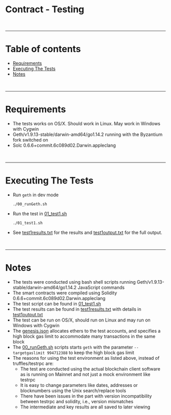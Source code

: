 # Contract - Testing

<br />

<hr />

# Table of contents

* [Requirements](#requirements)
* [Executing The Tests](#executing-the-tests)
* [Notes](#notes)

<br />

<hr />

# Requirements

* The tests works on OS/X. Should work in Linux. May work in Windows with Cygwin
* Geth/v1.9.13-stable/darwin-amd64/go1.14.2 running with the Byzantium fork switched on
* Solc 0.6.6+commit.6c089d02.Darwin.appleclang

<br />

<hr />

# Executing The Tests

* Run `geth` in dev mode

      ./00_runGeth.sh

* Run the test in [01_test1.sh](01_test1.sh)

      ./01_test1.sh

* See  [test1results.txt](test1results.txt) for the results and [test1output.txt](test1output.txt) for the full output.

<br />

<hr />

# Notes

* The tests were conducted using bash shell scripts running Geth/v1.9.13-stable/darwin-amd64/go1.14.2 JavaScript commands
* The smart contracts were compiled using Solidity 0.6.6+commit.6c089d02.Darwin.appleclang
* The test script can be found in [01_test1.sh](01_test1.sh)
* The test results can be found in [test1results.txt](test1results.txt) with details in [test1output.txt](test1output.txt)
* The test can be run on OS/X, should run on Linux and may run on Windows with Cygwin
* The [genesis.json](genesis.json) allocates ethers to the test accounts, and specifies a high block gas limit to accommodate many transactions in the same block
* The [00_runGeth.sh](00_runGeth.sh) scripts starts `geth` with the parameter `--targetgaslimit 994712388` to keep the high block gas limit
* The reasons for using the test environment as listed above, instead of truffles/testrpc are:
  * The test are conducted using the actual blockchain client software as is running on Mainnet and not just a mock environment like testrpc
  * It is easy to change parameters like dates, addresses or blocknumbers using the Unix search/replace tools
  * There have been issues in the part with version incompatibility between testrpc and solidity, i.e., version mismatches
  * The intermediate and key results are all saved to later viewing
